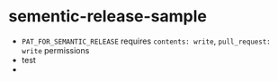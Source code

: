 # sementic-release-sample 

- `PAT_FOR_SEMANTIC_RELEASE` requires `contents: write`, `pull_request: write`  permissions
- test
- 
